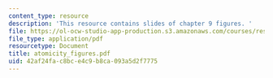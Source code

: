 ```yaml
---
content_type: resource
description: 'This resource contains slides of chapter 9 figures. '
file: https://ol-ocw-studio-app-production.s3.amazonaws.com/courses/res-6-004-principles-of-computer-system-design-an-introduction-spring-2009/42af24fac8bce4c9b8ca093a5d2f7775_atomicity_figures.pdf
file_type: application/pdf
resourcetype: Document
title: atomicity_figures.pdf
uid: 42af24fa-c8bc-e4c9-b8ca-093a5d2f7775
---
```

